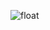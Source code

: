 ![float](https://user-images.githubusercontent.com/68664399/91706540-7dc8a500-ebb9-11ea-9c39-ddd18b08e515.png)
